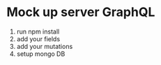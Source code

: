 # Mock up server GraphQL

1. run npm install
2. add your fields
3. add your mutations
4. setup mongo DB